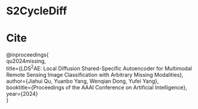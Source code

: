 # S2CycleDiff
# Cite
@inproceedings{  
     qu2024missing,  
     title={LDS$^2$AE: Local Diffusion Shared-Specific Autoencoder for Multimodal Remote Sensing Image Classification with Arbitrary Missing Modalities},  
     author={Jiahui Qu, Yuanbo Yang, Wenqian Dong, Yufei Yang},  
     booktitle={Proceedings of the AAAI Conference on Artificial Intelligence},  
     year={2024}  
}
